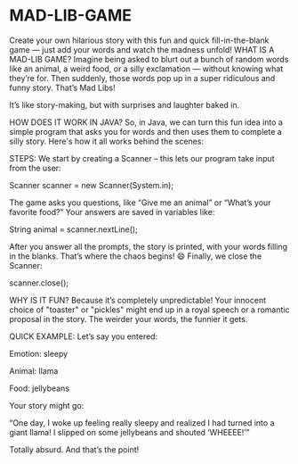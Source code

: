 # MAD-LIB-GAME
Create your own hilarious story with this fun and quick fill-in-the-blank game — just add your words and watch the madness unfold!
WHAT IS A MAD-LIB GAME?
Imagine being asked to blurt out a bunch of random words like an animal, a weird food, or a silly exclamation — without knowing what they’re for. Then suddenly, those words pop up in a super ridiculous and funny story. That’s Mad Libs!

It’s like story-making, but with surprises and laughter baked in.

HOW DOES IT WORK IN JAVA?
So, in Java, we can turn this fun idea into a simple program that asks you for words and then uses them to complete a silly story. Here's how it all works behind the scenes:

STEPS:
We start by creating a Scanner – this lets our program take input from the user:

Scanner scanner = new Scanner(System.in);

The game asks you questions, like “Give me an animal” or “What’s your favorite food?”
Your answers are saved in variables like:

String animal = scanner.nextLine();

After you answer all the prompts, the story is printed, with your words filling in the blanks. That’s where the chaos begins! 😄
Finally, we close the Scanner:

scanner.close();

WHY IS IT FUN?
Because it’s completely unpredictable! Your innocent choice of "toaster" or "pickles" might end up in a royal speech or a romantic proposal in the story. The weirder your words, the funnier it gets.

QUICK EXAMPLE:
Let’s say you entered:

Emotion: sleepy

Animal: llama

Food: jellybeans

Your story might go:

“One day, I woke up feeling really sleepy and realized I had turned into a giant llama! I slipped on some jellybeans and shouted ‘WHEEEE!’”

Totally absurd. And that’s the point!


